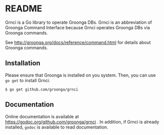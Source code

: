 # README

Grnci is a Go library to operate Groonga DBs.
Grnci is an abbreviation of Groonga Command Interface because Grnci operates Groonga DBs via Groonga commands.

See http://groonga.org/docs/reference/command.html for details about Groonga commands.

## Installation

Please ensure that Groonga is installed on you system.
Then, you can use `go get` to install Grnci.

```
$ go get github.com/groonga/grnci
```

## Documentation

Online documentation is available at https://godoc.org/github.com/groonga/grnci .
In addition, if Grnci is already installed, `godoc` is available to read documentation.
